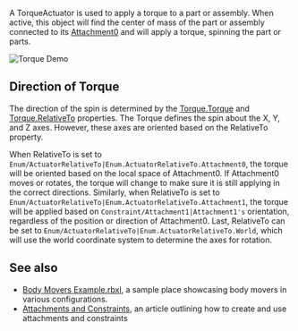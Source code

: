 A TorqueActuator is used to apply a torque to a part or assembly. When active, this object will find the center of mass of the part or assembly connected to its [Attachment0](https://developer.roblox.com/en-us/api-reference/property/Constraint/Attachment0) and will apply a torque, spinning the part or parts.

![Torque Demo](https://developer.roblox.com/assets/blt9aa3f798a7e9af47/TorqueDemo.gif)

Direction of Torque
-------------------

The direction of the spin is determined by the [Torque.Torque](https://developer.roblox.com/en-us/api-reference/property/Torque/Torque) and [Torque.RelativeTo](https://developer.roblox.com/en-us/api-reference/property/Torque/RelativeTo) properties. The Torque defines the spin about the X, Y, and Z axes. However, these axes are oriented based on the RelativeTo property.

When RelativeTo is set to `Enum/ActuatorRelativeTo|Enum.ActuatorRelativeTo.Attachment0`, the torque will be oriented based on the local space of Attachment0. If Attachment0 moves or rotates, the torque will change to make sure it is still applying in the correct directions. Similarly, when RelativeTo is set to `Enum/ActuatorRelativeTo|Enum.ActuatorRelativeTo.Attachment1`, the torque will be applied based on `Constraint/Attachment1|Attachment1's` orientation, regardless of the position or direction of Attachment0. Last, RelativeTo can be set to `Enum/ActuatorRelativeTo|Enum.ActuatorRelativeTo.World`, which will use the world coordinate system to determine the axes for rotation.

See also
--------

*   [Body Movers Example.rbxl](https://doy2mn9upadnk.cloudfront.net/uploads/default/original/3X/e/1/e17a844750802035b24f68ddcbd83f6312b8f1d6.rbxl), a sample place showcasing body movers in various configurations.
*   [Attachments and Constraints](https://developer.roblox.com/articles/Constraints), an article outlining how to create and use attachments and constraints